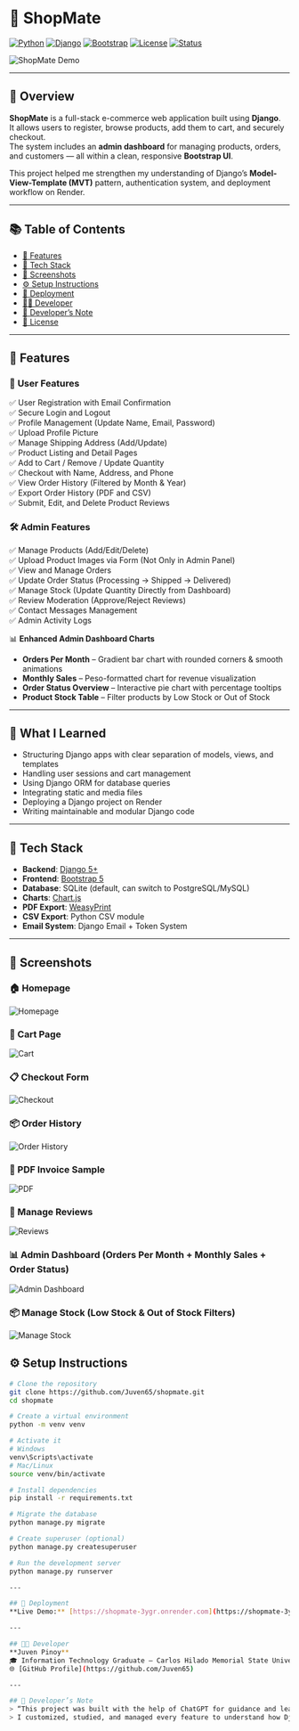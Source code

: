 # 🛒 ShopMate

[![Python](https://img.shields.io/badge/Python-3.11-blue?logo=python&logoColor=white)](https://www.python.org/downloads/)
[![Django](https://img.shields.io/badge/Django-5.0-green?logo=django&logoColor=white)](https://docs.djangoproject.com/en/stable/)
[![Bootstrap](https://img.shields.io/badge/Bootstrap-5.3-purple?logo=bootstrap&logoColor=white)](https://getbootstrap.com/)
[![License](https://img.shields.io/badge/License-MIT-yellow?logo=opensourceinitiative&logoColor=white)](LICENSE)
[![Status](https://img.shields.io/badge/Status-Active-success)](#)

![ShopMate Demo](screenshots/demo.gif)

---

## 📖 Overview

**ShopMate** is a full-stack e-commerce web application built using **Django**.  
It allows users to register, browse products, add them to cart, and securely checkout.  
The system includes an **admin dashboard** for managing products, orders, and customers — all within a clean, responsive **Bootstrap UI**.

This project helped me strengthen my understanding of Django’s **Model-View-Template (MVT)** pattern, authentication system, and deployment workflow on Render.

---

## 📚 Table of Contents
- [🚀 Features](#-features)
- [🧪 Tech Stack](#-tech-stack)
- [📸 Screenshots](#-screenshots)
- [⚙️ Setup Instructions](#️-setup-instructions)
- [🚀 Deployment](#-deployment)
- [👨‍💻 Developer](#-developer)
- [💬 Developer’s Note](#-developers-note)
- [📜 License](#-license)

---

## 🚀 Features

### 👤 **User Features**
✅ User Registration with Email Confirmation  
✅ Secure Login and Logout  
✅ Profile Management (Update Name, Email, Password)  
✅ Upload Profile Picture  
✅ Manage Shipping Address (Add/Update)  
✅ Product Listing and Detail Pages  
✅ Add to Cart / Remove / Update Quantity  
✅ Checkout with Name, Address, and Phone  
✅ View Order History (Filtered by Month & Year)  
✅ Export Order History (PDF and CSV)  
✅ Submit, Edit, and Delete Product Reviews  

### 🛠 **Admin Features**
✅ Manage Products (Add/Edit/Delete)  
✅ Upload Product Images via Form (Not Only in Admin Panel)  
✅ View and Manage Orders  
✅ Update Order Status (Processing → Shipped → Delivered)  
✅ Manage Stock (Update Quantity Directly from Dashboard)  
✅ Review Moderation (Approve/Reject Reviews)  
✅ Contact Messages Management  
✅ Admin Activity Logs  

📊 **Enhanced Admin Dashboard Charts**  
- **Orders Per Month** – Gradient bar chart with rounded corners & smooth animations  
- **Monthly Sales** – Peso-formatted chart for revenue visualization  
- **Order Status Overview** – Interactive pie chart with percentage tooltips  
- **Product Stock Table** – Filter products by Low Stock or Out of Stock  

---

## 🧠 What I Learned
- Structuring Django apps with clear separation of models, views, and templates  
- Handling user sessions and cart management  
- Using Django ORM for database queries  
- Integrating static and media files  
- Deploying a Django project on Render  
- Writing maintainable and modular Django code  

---

## 🧪 Tech Stack

- **Backend**: [Django 5+](https://docs.djangoproject.com/en/stable/)  
- **Frontend**: [Bootstrap 5](https://getbootstrap.com/)  
- **Database**: SQLite (default, can switch to PostgreSQL/MySQL)  
- **Charts**: [Chart.js](https://www.chartjs.org/)  
- **PDF Export**: [WeasyPrint](https://weasyprint.org/)  
- **CSV Export**: Python CSV module  
- **Email System**: Django Email + Token System  

---

## 📸 Screenshots

### 🏠 Homepage
![Homepage](screenshots/homepage.png)

### 🛒 Cart Page
![Cart](screenshots/cart.png)

### 📋 Checkout Form
![Checkout](screenshots/checkout.png)

### 📦 Order History
![Order History](screenshots/order-history.png)

### 🧾 PDF Invoice Sample
![PDF](screenshots/pdf-sample.png)

### 📝 Manage Reviews
![Reviews](screenshots/reviews.png)

### 📊 Admin Dashboard (Orders Per Month + Monthly Sales + Order Status)
![Admin Dashboard](screenshots/admin-dashboard.png)

### 📦 Manage Stock (Low Stock & Out of Stock Filters)
![Manage Stock](screenshots/manage-stock.png)


## ⚙️ Setup Instructions

```bash
# Clone the repository
git clone https://github.com/Juven65/shopmate.git
cd shopmate

# Create a virtual environment
python -m venv venv

# Activate it
# Windows
venv\Scripts\activate
# Mac/Linux
source venv/bin/activate

# Install dependencies
pip install -r requirements.txt

# Migrate the database
python manage.py migrate

# Create superuser (optional)
python manage.py createsuperuser

# Run the development server
python manage.py runserver

---

## 🚀 Deployment
**Live Demo:** [https://shopmate-3ygr.onrender.com](https://shopmate-3ygr.onrender.com)

---

## 👨‍💻 Developer
**Juven Pinoy**  
🎓 Information Technology Graduate – Carlos Hilado Memorial State University (2025)  
🌐 [GitHub Profile](https://github.com/Juven65)

---

## 💬 Developer’s Note
> “This project was built with the help of ChatGPT for guidance and learning purposes.  
> I customized, studied, and managed every feature to understand how Django works in real-world e-commerce applications.”
